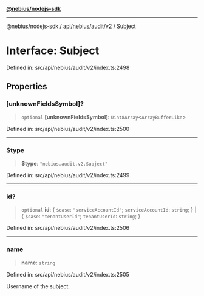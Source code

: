 [**@nebius/nodejs-sdk**](../../../../../README.md)

***

[@nebius/nodejs-sdk](../../../../../README.md) / [api/nebius/audit/v2](../README.md) / Subject

# Interface: Subject

Defined in: src/api/nebius/audit/v2/index.ts:2498

## Properties

### \[unknownFieldsSymbol\]?

> `optional` **\[unknownFieldsSymbol\]**: `Uint8Array`\<`ArrayBufferLike`\>

Defined in: src/api/nebius/audit/v2/index.ts:2500

***

### $type

> **$type**: `"nebius.audit.v2.Subject"`

Defined in: src/api/nebius/audit/v2/index.ts:2499

***

### id?

> `optional` **id**: \{ `$case`: `"serviceAccountId"`; `serviceAccountId`: `string`; \} \| \{ `$case`: `"tenantUserId"`; `tenantUserId`: `string`; \}

Defined in: src/api/nebius/audit/v2/index.ts:2506

***

### name

> **name**: `string`

Defined in: src/api/nebius/audit/v2/index.ts:2505

Username of the subject.
